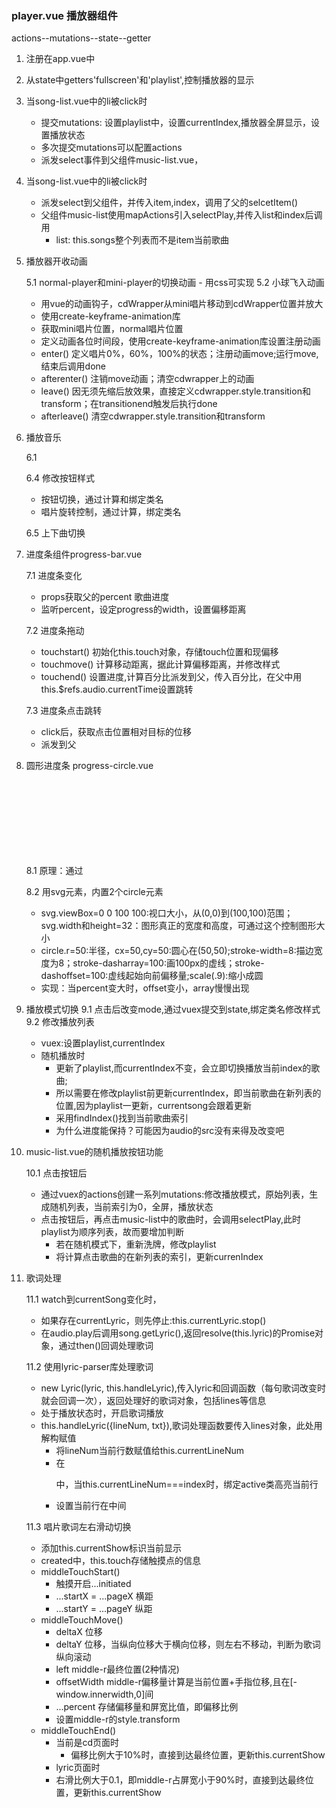 ### player.vue 播放器组件
actions--mutations--state--getter

1. 注册在app.vue中
2. 从state中getters'fullscreen'和'playlist',控制播放器的显示
3. 当song-list.vue中的li被click时
	- 提交mutations: 设置playlist中，设置currentIndex,播放器全屏显示，设置播放状态
	- 多次提交mutations可以配置actions
	- 派发select事件到父组件music-list.vue，
4. 当song-list.vue中的li被click时
	- 派发select到父组件，并传入item,index，调用了父的selcetItem()
	- 父组件music-list使用mapActions引入selectPlay,并传入list和index后调用
		- list: this.songs整个列表而不是item当前歌曲
5. 播放器开收动画

	5.1 normal-player和mini-player的切换动画
		- 用css可实现
	5.2 小球飞入动画
	- 用vue的动画钩子，cdWrapper从mini唱片移动到cdWrapper位置并放大
	- 使用create-keyframe-animation库
	- 获取mini唱片位置，normal唱片位置
	- 定义动画各位时间段，使用create-keyframe-animation库设置注册动画
	- enter() 定义唱片0%，60%，100%的状态；注册动画move;运行move,结束后调用done
	- afterenter()  注销move动画；清空cdwrapper上的动画
	- leave() 因无须先缩后放效果，直接定义cdwrapper.style.transition和transform；在transitionend触发后执行done
	- afterleave()  清空cdwrapper.style.transition和transform
6. 播放音乐

	6.1 <audio>元素，监听currentSong,启动play()
	6.2 vuex获取state.playing_state和mutation
	6.3 修改了playing_state并监听，根据此来调用play()&pause()

	6.4 修改按钮样式
	- 按钮切换，通过计算和绑定类名
	- 唱片旋转控制，通过计算，绑定类名

	6.5 上下曲切换
7. 进度条组件progress-bar.vue

	7.1 进度条变化 
	- props获取父的percent 歌曲进度
	- 监听percent，设定progress的width，设置偏移距离

	7.2 进度条拖动
	- touchstart() 初始化this.touch对象，存储touch位置和现偏移
	- touchmove() 计算移动距离，据此计算偏移距离，并修改样式
	- touchend() 设置进度,计算百分比派发到父，传入百分比，在父中用this.$refs.audio.currentTime设置跳转

	7.3 进度条点击跳转
	- click后，获取点击位置相对目标的位移
	- 派发到父

8. 圆形进度条 progress-circle.vue

	8.1 原理：通过<svg>的2个circle实现，内置<slot>可包裹任何dom,

	8.2 用svg元素，内置2个circle元素
	- svg.viewBox=0 0 100 100:视口大小，从(0,0)到(100,100)范围；svg.width和height=32：图形真正的宽度和高度，可通过这个控制图形大小
	- circle.r=50:半径，cx=50,cy=50:圆心在(50,50);stroke-width=8:描边宽度为8；stroke-dasharray=100:画100px的虚线；stroke-dashoffset=100:虚线起始向前偏移量;scale(.9):缩小成圆
	- 实现：当percent变大时，offset变小，array慢慢出现

9. 播放模式切换
	9.1 点击后改变mode,通过vuex提交到state,绑定类名修改样式
	9.2 修改播放列表
	- vuex:设置playlist,currentIndex
	- 随机播放时
		- 更新了playlist,而currentIndex不变，会立即切换播放当前index的歌曲;
		- 所以需要在修改playlist前更新currentIndex，即当前歌曲在新列表的位置,因为playlist一更新，currentsong会跟着更新
		- 采用findIndex()找到当前歌曲索引
		- 为什么进度能保持？可能因为audio的src没有来得及改变吧

10. music-list.vue的随机播放按钮功能

	10.1 点击按钮后
	- 通过vuex的actions创建一系列mutations:修改播放模式，原始列表，生成随机列表，当前索引为0，全屏，播放状态
	- 点击按钮后，再点击music-list中的歌曲时，会调用selectPlay,此时playlist为顺序列表，故而要增加判断
		- 若在随机模式下，重新洗牌，修改playlist
		- 将计算点击歌曲的在新列表的索引，更新currenIndex
11. 歌词处理

	11.1 watch到currentSong变化时，
	- 如果存在currentLyric，则先停止:this.currentLyric.stop()
	- 在audio.play后调用song.getLyric(),返回resolve(this.lyric)的Promise对象，通过then()回调处理歌词

	11.2 使用lyric-parser库处理歌词
	- new Lyric(lyric, this.handleLyric),传入lyric和回调函数（每句歌词改变时就会回调一次），返回处理好的歌词对象，包括lines等信息
	- 处于播放状态时，开启歌词播放
	- this.handleLyric({lineNum, txt}),歌词处理函数要传入lines对象，此处用解构赋值
		- 将lineNum当前行数赋值给this.currentLineNum
		- 在<p>中，当this.currentLineNum===index时，绑定active类高亮当前行
		- 设置当前行在中间

	11.3 唱片歌词左右滑动切换
	- 添加this.currentShow标识当前显示
	- created中，this.touch存储触摸点的信息
	- middleTouchStart()
		- 触摸开启...initiated
		- ...startX = ...pageX 横距
		- ...startY = ...pageY 纵距
	- middleTouchMove()
		- deltaX 位移
		- deltaY 位移，当纵向位移大于横向位移，则左右不移动，判断为歌词纵向滚动
		- left middle-r最终位置(2种情况)
		- offsetWidth middle-r偏移量计算是当前位置+手指位移,且在[-window.innerwidth,0]间
		- ...percent 存储偏移量和屏宽比值，即偏移比例
		- 设置middle-r的style.transform
	- middleTouchEnd()
		- 当前是cd页面时
			- 偏移比例大于10%时，直接到达最终位置，更新this.currentShow
		- lyric页面时
		 - 右滑比例大于0.1，即middle-r占屏宽小于90%时，直接到达最终位置，更新this.currentShow